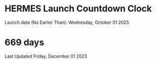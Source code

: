 # HERMES Launch Countdown Clock

Launch date (No Earlier Than): Wednesday, October 01 2025
# 669 days

Last Updated Friday, December 01 2023